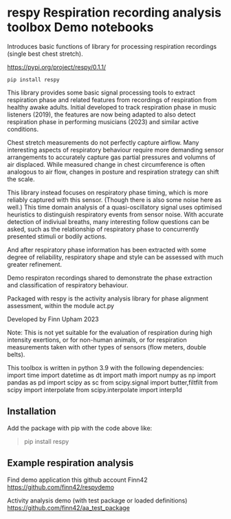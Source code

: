 # respy Respiration recording analysis toolbox Demo notebooks
Introduces basic functions of library for processing respiration recordings (single best chest stretch).

https://pypi.org/project/respy/0.1.1/

    pip install respy

This library provides some basic signal processing tools to extract respiration phase and related features from recordings of respiration from healthy awake adults. Initial developed to track respiration phase in music listeners (2019), the features are now being adapted to also detect respiration phase in performing musicians (2023) and similar active conditions. 

Chest stretch measurements do not perfectly capture airflow. Many interesting aspects of respiratory behaviour require more demanding sensor arrangements to accurately capture gas partial pressures and volumns of air displaced. While measured change in chest circumference is often analogous to air flow, changes in posture and respiration strategy can shift the scale. 

This library instead focuses on respiratory phase timing, which is more reliably captured with this sensor. (Though there is also some noise here as well.) This time domain analysis of a quasi-oscillatory signal uses optimised heuristics to distinguish respiratory events from sensor noise. With accurate detection of indiviual breaths, many interesting follow questions can be asked, such as the relationship of respiratory phase to concurrently presented stimuli or bodily actions. 

And after respiratory phase information has been extracted with some degree of reliability, respiratory shape and style can be assessed with much greater refinement. 

Demo respiraton recordings shared to demonstrate the phase extraction and classification of respiratory behaviour.

Packaged with respy is the activity analysis library for phase alignment assessment, within the module act.py

Developed by Finn Upham 2023 

Note: This is not yet suitable for the evaluation of respiration during high intensity exertions, or for non-human animals, or for respiration measurements taken with other types of sensors (flow meters, double belts).

This toolbox is written in python 3.9 with the following dependencies:
import time
import datetime as dt
import math
import numpy as np 
import pandas as pd
import scipy as sc 
from scipy.signal import butter,filtfilt
from scipy import interpolate
from scipy.interpolate import interp1d


## Installation
Add the package with pip with the code above like: 
> pip install respy

## Example respiration analysis

Find demo application this github account Finn42
https://github.com/finn42/respydemo

Activity analysis demo (with test package or loaded definitions)
https://github.com/finn42/aa_test_package

